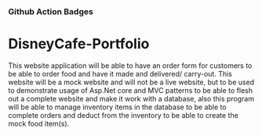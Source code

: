 ### Github Action Badges


# DisneyCafe-Portfolio
This website application will be able to have an order form for customers to be able to order food and have it made and delivered/ carry-out. 
This website will be a mock website and will not be a live website, but to be used to demonstrate usage of Asp.Net core and MVC patterns 
to be able to flesh out a complete website and make it work with a database, also this program will be able to manage inventory items 
in the database to be able to complete orders and deduct from the inventory to be able to create the mock food item(s). 
